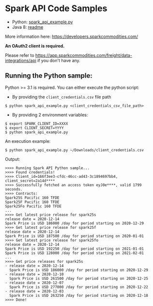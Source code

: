 # Spark API Code Samples

* Python: [spark_api_example.py](spark_api_example.py)
* Java 8: [readme](java8)

More information here: https://developers.sparkcommodities.com/

**An OAuth2 client is required.**

Please refer to https://app.sparkcommodities.com/freight/data-integrations/api if you 
don't have any.


## Running the Python sample:

Python >= 3.1 is required.  You can either execute the python script:

- By providing the `client_credentials.csv` file path

```shell
$ python spark_api_example.py <client_credentials_csv_file_path>
```

- By providing 2 environment variables:

```shell
$ export SPARK_CLIENT_ID=XXXX
$ export CLIENT_SECRET=YYYY
$ python spark_api_example.py
```

An execution example:

```shell
$ python spark_api_example.py ~/Downloads/client_credentials.csv
```

Output:

```
>>>> Running Spark API Python sample...
>>>> Found credentials!
>>>> Client_id=166f3ee3-cfdc-46cc-ad43-3c1894697bb4, client_secret=2a14d****
>>>> Successfully fetched an access token eyJ0e****, valid 1799 seconds.
>>>> Contracts:
Spark25S Pacific 160 TFDE
Spark25F Pacific 160 TFDE
Spark25Fo Pacific 160 TFDE
...
>>>> Get latest price release for spark25s
release date = 2020-12-14
Spark Price is USD 186000 /day for period starting on 2020-12-29
>>>> Get latest price release for spark25f
release date = 2020-12-14
Spark Price is USD 187500 /day for period starting on 2020-01-01
>>>> Get latest price release for spark25fo
release date = 2020-12-14
Spark Price is USD 192250 /day for period starting on 2021-01-01
Spark Price is USD 128000 /day for period starting on 2021-02-01
...
>>>> Get price releases for spark25s
- release date = 2020-12-14
  Spark Price is USD 186000 /day for period starting on 2020-12-29
- release date = 2020-12-10
  Spark Price is USD 261500 /day for period starting on 2020-12-25
- release date = 2020-12-07
  Spark Price is USD 277000 /day for period starting on 2020-12-22
- release date = 2020-12-03
  Spark Price is USD 263250 /day for period starting on 2020-12-18
>>>> Done!
```
